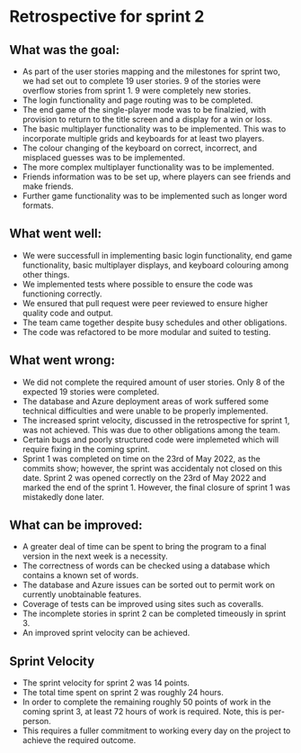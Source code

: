 # Retrospective for sprint 2

## What was the goal:

* As part of the user stories mapping and the milestones for sprint two, we had set out to complete 19 user stories. 9 of the stories were overflow stories from sprint 1. 9 were completely new stories.
* The login functionality and page routing was to be completed.
* The end game of the single-player mode was to be finalzied, with provision to return to the title screen and a display for a win or loss. 
* The basic multiplayer functionality was to be implemented. This was to incorporate multiple grids and keyboards for at least two players. 
* The colour changing of the keyboard on correct, incorrect, and misplaced guesses was to be implemented. 
* The more complex multiplayer functionality was to be implemented.
* Friends information was to be set up, where players can see friends and make friends. 
* Further game functionality was to be implemented such as longer word formats. 

## What went well:

* We were successfull in implementing basic login functionality, end game functionality, basic multiplayer displays, and keyboard colouring among other things.
* We implemented tests where possible to ensure the code was functioning correctly.
* We ensured that pull request were peer reviewed to ensure higher quality code and output. 
* The team came together despite busy schedules and other obligations. 
* The code was refactored to be more modular and suited to testing. 

## What went wrong:

* We did not complete the required amount of user stories. Only 8 of the expected 19 stories were completed. 
* The database and Azure deployment areas of work suffered some technical difficulties and were unable to be properly implemented. 
* The increased sprint velocity, discussed in the retrospective for sprint 1, was not achieved. This was due to other obligations among the team.
* Certain bugs and poorly structured code were implemeted which will require fixing in the coming sprint. 
* Sprint 1 was completed on time on the 23rd of May 2022, as the commits show; however, the sprint was accidentaly not closed on this date. Sprint 2 was opened correctly on the 23rd of May 2022 and marked the end of the sprint 1. However, the final closure of sprint 1 was mistakedly done later. 

## What can be improved:

* A greater deal of time can be spent to bring the program to a final version in the next week is a necessity. 
* The correctness of words can be checked using a database which contains a known set of words. 
* The database and Azure issues can be sorted out to permit work on currently unobtainable features. 
* Coverage of tests can be improved using sites such as coveralls. 
* The incomplete stories in sprint 2 can be completed timeously in sprint 3. 
* An improved sprint velocity can be achieved. 

## Sprint Velocity

* The sprint velocity for sprint 2 was 14 points. 
* The total time spent on sprint 2 was roughly 24 hours. 
* In order to complete the remaining roughly 50 points of work in the coming sprint 3, at least 72 hours of work is required. Note, this is per-person. 
* This requires a fuller commitment to working every day on the project to achieve the required outcome. 
